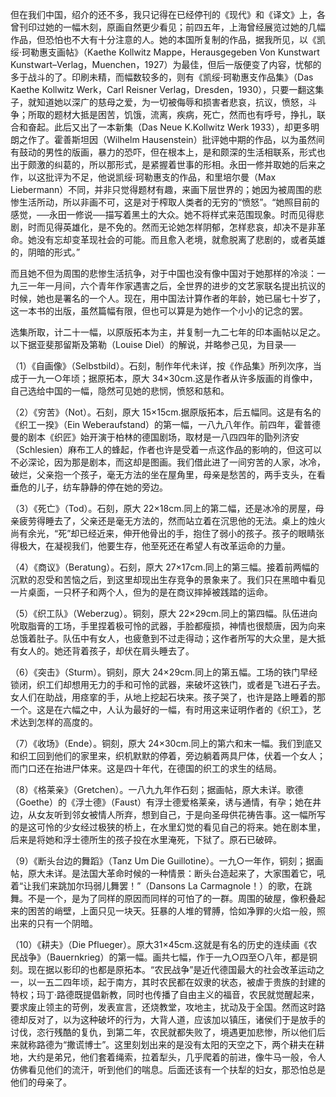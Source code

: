 但在我们中国，绍介的还不多，我只记得在已经停刊的《现代》和《译文》上，各曾刊印过她的一幅木刻，原画自然更少看见；前四五年，上海曾经展览过她的几幅作品，但恐怕也不大有十分注意的人。她的本国所复制的作品，据我所见，以《凯绥·珂勒惠支画帖》（Kaethe Kollwitz Mappe，Herausgegeben Von Kunstwart Kunstwart–Verlag，Muenchen，1927）为最佳，但后一版便变了内容，忧郁的多于战斗的了。印刷未精，而幅数较多的，则有《凯绥·珂勒惠支作品集》（Das Kaethe Kollwitz Werk，Carl Reisner Verlag，Dresden，1930），只要一翻这集子，就知道她以深广的慈母之爱，为一切被侮辱和损害者悲哀，抗议，愤怒，斗争；所取的题材大抵是困苦，饥饿，流离，疾病，死亡，然而也有呼号，挣扎，联合和奋起。此后又出了一本新集（Das Neue K.Kollwitz Werk 1933），却更多明朗之作了。霍善斯坦因（Wilhelm Hausenstein）批评她中期的作品，以为虽然间有鼓动的男性的版画，暴力的恐吓，但在根本上，是和颇深的生活相联系，形式也出于颇激的纠葛的，所以那形式，是紧握着世事的形相。永田一修并取她的后来之作，以这批评为不足，他说凯绥·珂勒惠支的作品，和里培尔曼（Max Liebermann）不同，并非只觉得题材有趣，来画下层世界的；她因为被周围的悲惨生活所动，所以非画不可，这是对于榨取人类者的无穷的“愤怒”。“她照目前的感觉，──永田一修说──描写着黑土的大众。她不将样式来范围现象。时而见得悲剧，时而见得英雄化，是不免的。然而无论她怎样阴郁，怎样悲哀，却决不是非革命。她没有忘却变革现社会的可能。而且愈入老境，就愈脱离了悲剧的，或者英雄的，阴暗的形式。”

而且她不但为周围的悲惨生活抗争，对于中国也没有像中国对于她那样的冷淡：一九三一年一月间，六个青年作家遇害之后，全世界的进步的文艺家联名提出抗议的时候，她也是署名的一个人。现在，用中国法计算作者的年龄，她已届七十岁了，这一本书的出版，虽然篇幅有限，但也可以算是为她作一个小小的记念的罢。

  

选集所取，计二十一幅，以原版拓本为主，并复制一九二七年的印本画帖以足之。以下据亚斐那留斯及第勒（Louise Diel）的解说，并略参己见，为目录──

（1）《自画像》（Selbstbild）。石刻，制作年代未详，按《作品集》所列次序，当成于一九一○年顷；据原拓本，原大 34×30cm.这是作者从许多版画的肖像中，自己选给中国的一幅，隐然可见她的悲悯，愤怒和慈和。

（2）《穷苦》（Not）。石刻，原大 15×15cm.据原版拓本，后五幅同。这是有名的《织工一揆》（Ein Weberaufstand）的第一幅，一八九八年作。前四年，霍普德曼的剧本《织匠》始开演于柏林的德国剧场，取材是一八四四年的勖列济安（Schlesien）麻布工人的蜂起，作者也许是受着一点这作品的影响的，但这可以不必深论，因为那是剧本，而这却是图画。我们借此进了一间穷苦的人家，冰冷，破烂，父亲抱一个孩子，毫无方法的坐在屋角里，母亲是愁苦的，两手支头，在看垂危的儿子，纺车静静的停在她的旁边。

（3）《死亡》（Tod）。石刻，原大 22×18cm.同上的第二幅，还是冰冷的房屋，母亲疲劳得睡去了，父亲还是毫无方法的，然而站立着在沉思他的无法。桌上的烛火尚有余光，“死”却已经近来，伸开他骨出的手，抱住了弱小的孩子。孩子的眼睛张得极大，在凝视我们，他要生存，他至死还在希望人有改革运命的力量。

（4）《商议》（Beratung）。石刻，原大 27×17cm.同上的第三幅。接着前两幅的沉默的忍受和苦恼之后，到这里却现出生存竞争的景象来了。我们只在黑暗中看见一片桌面，一只杯子和两个人，但为的是在商议摔掉被践踏的运命。

（5）《织工队》（Weberzug）。铜刻，原大 22×29cm.同上的第四幅。队伍进向吮取脂膏的工场，手里捏着极可怜的武器，手脸都瘦损，神情也很颓唐，因为向来总饿着肚子。队伍中有女人，也疲惫到不过走得动；这作者所写的大众里，是大抵有女人的。她还背着孩子，却伏在肩头睡去了。

（6）《突击》（Sturm）。铜刻，原大 24×29cm.同上的第五幅。工场的铁门早经锁闭，织工们却想用无力的手和可怜的武器，来破坏这铁门，或者是飞进石子去。女人们在助战，用痉挛的手，从地上挖起石块来。孩子哭了，也许是路上睡着的那一个。这是在六幅之中，人认为最好的一幅，有时用这来证明作者的《织工》，艺术达到怎样的高度的。

（7）《收场》（Ende）。铜刻，原大 24×30cm.同上的第六和末一幅。我们到底又和织工回到他们的家里来，织机默默的停着，旁边躺着两具尸体，伏着一个女人；而门口还在抬进尸体来。这是四十年代，在德国的织工的求生的结局。

（8）《格莱亲》（Gretchen）。一八九九年作石刻；据画帖，原大未详。歌德（Goethe）的《浮士德》（Faust）有浮士德爱格莱亲，诱与通情，有孕；她在井边，从女友听到邻女被情人所弃，想到自己，于是向圣母供花祷告事。这一幅所写的是这可怜的少女经过极狭的桥上，在水里幻觉的看见自己的将来。她在剧本里，后来是将她和浮士德所生的孩子投在水里淹死，下狱了。原石已破碎。

（9）《断头台边的舞蹈》（Tanz Um Die Guillotine）。一九○一年作，铜刻；据画帖，原大未详。是法国大革命时候的一种情景：断头台造起来了，大家围着它，吼着“让我们来跳加尔玛弱儿舞罢！”（Dansons La Carmagnole！）的歌，在跳舞。不是一个，是为了同样的原因而同样的可怕了的一群。周围的破屋，像积叠起来的困苦的峭壁，上面只见一块天。狂暴的人堆的臂膊，恰如净罪的火焰一般，照出来的只有一个阴暗。

（10）《耕夫》（Die Pflueger）。原大31×45cm.这就是有名的历史的连续画《农民战争》（Bauernkrieg）的第一幅。画共七幅，作于一九○四至○八年，都是铜刻。现在据以影印的也都是原拓本。“农民战争”是近代德国最大的社会改革运动之一，以一五二四年顷，起于南方，其时农民都在奴隶的状态，被虐于贵族的封建的特权；玛丁·路德既提倡新教，同时也传播了自由主义的福音，农民就觉醒起来，要求废止领主的苛例，发表宣言，还烧教堂，攻地主，扰动及于全国。然而这时路德却反对了，以为这种破坏的行为，大背人道，应该加以镇压，诸侯们于是放手的讨伐，恣行残酷的复仇，到第二年，农民就都失败了，境遇更加悲惨，所以他们后来就称路德为“撒谎博士”。这里刻划出来的是没有太阳的天空之下，两个耕夫在耕地，大约是弟兄，他们套着绳索，拉着犁头，几乎爬着的前进，像牛马一般，令人仿佛看见他们的流汗，听到他们的喘息。后面还该有一个扶犁的妇女，那恐怕总是他们的母亲了。